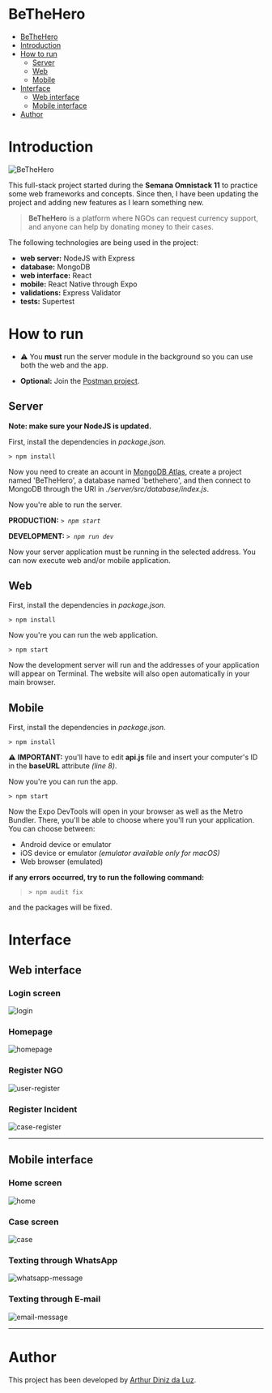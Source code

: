 BeTheHero
==

- [BeTheHero](#bethehero)
- [Introduction](#introduction)
- [How to run](#how-to-run)
  - [Server](#server)
  - [Web](#web)
  - [Mobile](#mobile)
- [Interface](#interface)
  - [Web interface](#web-interface)
  - [Mobile interface](#mobile-interface)
- [Author](#author)

Introduction
==

![BeTheHero](./images/be-the-hero.svg)

This full-stack project started during the **Semana Omnistack 11** to practice some web frameworks and concepts. Since then, I have been updating the project and adding new features as I learn something new.

> **BeTheHero** is a platform where NGOs can request currency support, and anyone can help by donating money to their cases.

The following technologies are being used in the project:

- **web server:** NodeJS with Express
- **database:** MongoDB
- **web interface:** React
- **mobile:** React Native through Expo
- **validations:** Express Validator
- **tests:** Supertest

How to run
==

- ⚠️ You **must** run the server module in the background so you can use both the web and the app.

- **Optional:** Join the [Postman project](https://app.getpostman.com/join-team?invite_code=b02a2202a9a49f73d0204c76bf28580f&ws=efe91281-b49e-481b-9bd3-01f98681182e).

Server
--

**Note: make sure your NodeJS is updated.**

First, install the dependencies in _package.json_.

`> npm install`

Now you need to create an acount in [MongoDB Atlas](https://cloud.mongodb.com/), create a project named 'BeTheHero', a database named 'bethehero', and then connect to MongoDB through the URI in *./server/src/database/index.js*.

Now you're able to run the server.

**PRODUCTION:** *`> npm start`*

**DEVELOPMENT:** *`> npm run dev`*

Now your server application must be running in the selected address.
You can now execute web and/or mobile application.

Web
--

First, install the dependencies in _package.json_.

`> npm install`

Now you're you can run the web application.

`> npm start`

Now the development server will run and the addresses of your application will appear on Terminal.
The website will also open automatically in your main browser.

Mobile
--

First, install the dependencies in _package.json_.

`> npm install`

⚠️ **IMPORTANT:** you'll have to edit **api.js** file and insert your computer's ID in the **baseURL** attribute _(line 8)_.

Now you're you can run the app.

`> npm start`

Now the Expo DevTools will open in your browser as well as the Metro Bundler.
There, you'll be able to choose where you'll run your application.
You can choose between:

- Android device or emulator
- iOS device or emulator *(emulator available only for macOS)*
- Web browser (emulated)

**if any errors occurred, try to run the following command:**

>`> npm audit fix`

and the packages will be fixed.

# Interface

## Web interface

### **Login screen**

![login](./images/web/login.png)

### **Homepage**

![homepage](./images/web/homepage.png)

### **Register NGO**

![user-register](./images/web/register-ngo.png)

### **Register Incident**

![case-register](./images/web/register-case.png)

---
## Mobile interface

### **Home screen**

![home](./images/mobile/homepage.png)

### **Case screen**

![case](./images/mobile/case.png)

### **Texting through WhatsApp**

![whatsapp-message](./images/mobile/case-whatsapp-message.png)

### **Texting through E-mail**

![email-message](./images/mobile/case-email-message.png)

---

Author
==

This project has been developed by [Arthur Diniz da Luz](https://arthurdiluz.github.io/).
